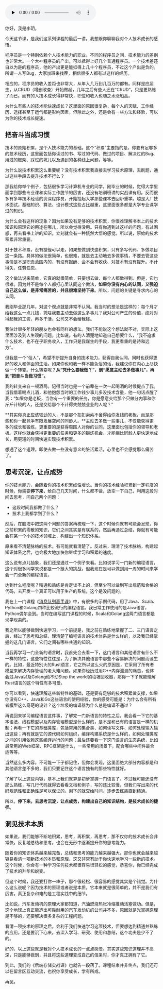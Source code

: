 <audio id="audio" title="结束语 | 把奋斗当习惯" controls="" preload="none"><source id="mp3" src="https://static001.geekbang.org/resource/audio/97/da/97e0062ec511fcff9a10ee3701088eda.mp3"></audio>

你好，我是李玥。

今天这节课，是我们这系列课程的最后一讲，我想跟你聊聊我对个人技术成长的感悟。

程序员是一个特别依赖个人技术能力的职业，不同的程序员之间，技术能力的差别也非常大。一个大神程序员的产出，可以抵得上好几个普通程序员。一个技术差还自以为是的程序员，他的产出更是能抵得上几十个程序员，不过这个产出是负的。所谓一人写Bug，大家加班来找茬，相信很多人都有过这样的经历。

相应的，程序员的收入差距也非常大，从年入几万到几百万的都有。同样是应届生，从CRUD（增删改查）开始做起，几年之后有些人还在“CRUD”，只是更熟练了而已。而有的人技术成长得非常快，职位和收入也随之水涨船高。

为什么有些人的技术能快速成长？这里面的原因很复杂，每个人的天赋、工作经历、选择甚至于运气都是影响因素。但除此之外，还是会有一些方法和经验，可以为你的技术成长提速。

## 把奋斗当成习惯

技术的原始积累，是个人技术能力的基础。这个“积累”主要指的是，你要有足够多的技术经历，这里面包括你读过的书、写过的代码、做过的项目、解决过的Bug、用过的框架、踩过的坑儿以及遇到的各种线上问题，等等。

为什么说技术积累这么重要呢？没有技术积累我直接去学习技术原理，去刷题，通过这些手段去提升技术不行么？

那我给你举个例子，包括很多学习计算机专业的同学，刚毕业的时候，觉得大学里面学到那些专业课和实际工作脱节的厉害，还没有培训班讲的实战课有用。反而很多有多年技术经验的资深程序员，开始捡起大学那些课本去回炉重学。越是大厂技术面试，基础知识、算法、设计模式这些占比越重，这里面很多都是大学专业课学过的知识。

为什么会有这样的现象？因为如果没有足够的技术积累，你很难理解书本上的技术知识和原理它的用途在哪儿，所以会觉得没用。只有你遇到过这样的问题，有过困惑，再去看书上讲的知识，立刻就会有一种恍然大悟的感觉。所以说，原始的技术积累非常重要。

对于技术积累，没有捷径可以走，如果想做到快速积累，只有多写代码、多做项目这一条路。具体的做法很简单，也很难，就是去主动地去多做事情，不要去管这些事情是不是职责范围内的、有没有报酬、会不会有收获、对技术有没有提升。不计得失，任劳任怨。

这个做法说来简单，它真的就很简单，只要想去做，每个人都做得到。但是，它也很难。因为并不是每个人都打心里认同这个做法，**如果你没有内心的认同，又强迫自己这么做，是非常痛苦的，并且很难坚持下来**。所以，问题的关键是寻求内心的认同。

我刚毕业那几年，对这个观点就是非常不认同。我当时的想法是这样的：每个月才给我这么一点儿钱，凭啥我要主动去做这么多事儿？我对公司产生的价值，绝对对得起我的工资，再多干活，公司又不会给我钱。

我估计很多年轻的朋友也会有同样的想法。我们不能说这个想法就不对，实际上这里面涉及到人生观的问题。比如说，有的人清楚地知道自己想要什么，“我不追求什么技术，也不在乎职务收入，工作只是我谋生的手段，我更看重的是诗和远方”。

但我是一个“俗人”，希望不断提升自身的技术能力，获得自我认同，同时也获得更好的收入和体面的生活。如果你也和我一样不能免俗的话，我建议你在内心上尽快做一个转变。什么转变呢？**从“凭什么要我做？”，到“愿意主动去多做事儿”，再到“把奋斗当做习惯”。**

我的转变来自一顿酒局。记得当时也是一个前辈在一次一起喝酒的时候提点了我。当我借着喝点儿酒，和他抱怨当时的工作钱少事儿多没技术含量，他一句话点醒了我：“如果你是老板，当你有一个重要的任务，你是愿意交给那个只做分内事和你斤斤计较的人，还是交给那个不计得失兢兢业业的人呢？”

**其实你真正应该较劲的人，不是那个扣扣索索不舍得给你发钱的老板，而是那些和你一起竞争有限发展空间的同龄人。**主动去多做一些事儿，不仅能获得更多的成长和锻炼，更重要的是获得周围人对你的认同，这里面也包括你的领导和老板。这样你就会获得更重要的任务和更多的锻炼机会，才能相比同龄人更快速地成长，用更短的时间快速实现技术积累。

想通了这个道理，即使去做一些没有意义的脏活累活，心里也不会感觉那么痛苦了。

## 思考沉淀，让点成势

你的技术能力，会随着你的技术积累线性增长。当你的技术经验积累到一定程度的时候，你需要**停下来**，给自己几天时间，什么都不做，放空一下自己，利用这段时间去思考，问自己两个问题：

- 这段时间我都做了什么？
- 技术上我都学到了什么？

然后，在脑海中把这两个问题的答案再梳理一下，这个时候你就有可能会发现，你之前积累的零散的知识，它们之间其实是有联系的，然后再通过总结，你就有可能会在某一个小的技术领域上，构建出一个知识体系。

原来看不清楚脉络的技术，有可能就看清楚了。反过来，理清了技术脉络，构建起知识体系之后，也会极大地加快你继续学习和积累的速度。

这么说有点儿抽象，我们还是通过一个例子来看。比如说学习一门新的编程语言，这个对很多同学来说都是一个挺大的挑战，但我现在是可以做到用一周的时间来学会一门全新的编程语言。

达到什么程度呢？精通和熟练是肯定谈不上的，但至少可以做到写出规范和合格的代码，去开发一个真正可以用于生产的系统，这个是没问题的。

我在上一门课程《[消息队列高手课](https://time.geekbang.org/column/intro/100032301)》中，有很多的示例代码，用了Java、Scala、Python和Golang四种比较流行的编程语言。我日常工作使用的是Java语言，Python偶尔会到。当时在编写这门课程的时候，Scala和Golang这两门语言都是现学现卖的。

我之所以能够做到快速学习，一个前提是，我之前在熟练地掌握了二、三门语言之后，经过了思考和总结，理清楚了编程语言的技术体系是什么样的，以及我已经掌握的这几门语言，它们之间有哪些共通的知识。

当我再学习一门全新的语言时，我首先会去看一下，这门语言和其他语言有什么不一样的特性，这些特性往往是，为了解决其他语言中那些不容易解决的问题而诞生的。比如，最近特别火的Rust语言，它之所以这么火的原因是，它采用了所有者模型来解决内存管理的老大难问题。如果你经历过用C++内存泄漏的痛苦，也体会过Java以及Golang动不动Stop the world的垃圾回收器，那你一下子就能理解Rust语言的这个特性有多可爱。

你可以看到，快速理解这些新特性的基础，还是要有足够的技术积累做支撑，如果你没有C++、Java和Go这些语言的使用经验，你的感受可能是：为什么会有所有者模型这么奇葩的设计？这个垃圾的编译器为什么总是编译不通过？

再说回来学习编程语言这件事，了解完一门新语言的特性之后，我会看一下它的基本语法、线程模型以及内存管理模型是什么样的，是不是和已有的语言是一样的机制；再看一下它的基础类库，包括常用的集合类、如何读写文件、如何处理输入输出这些；再有就是它的源代码如何组织，编译构建系统是什么样的，如何处理类库之间的引用依赖这些编译运行的问题；最后还要看一下这门语言的生态系统，比如最常用的Web框架、RPC框架是什么，一些常用的场景下，配合哪些中间件最合适等等。

当然这么多内容，不可能一下子都记住，但你会发现，这里面绝大部分内容都是和其他语言差不多的，我们只要记住这个语言独有的那些特性就好。

了解了以上这些内容，基本上我们就算是初步掌握一门语言了。不过我可能还没有那么熟练，写几行代码就得去看看文档和例子，写的还比较慢，但我们写出来的代码规范性和正确性是可以保证的。剩下的就交给时间，逐步去练熟直到精通。

所以，**停下来，去思考沉淀，让点成势，构建出自己的知识结构，是技术成长的捷径。**

## 洞见技术本质

如果说，我们能够不断地积累，思考，再积累，再思考，那不仅你的技术成长会非常快，反复地总结和思考，也会在无形中逐渐提升你的思考能力。

随着你的知识体系越来越完备，总结和思考的能力越来越强大，那你也就会越来越容易看清一项新技术的本质和原理，这又非常有助于你快速地学习一些新的技术。这个时候，你会有一种学习任何技术都很容易很轻松的感觉，恭喜你，你已经完成了技术的升华和蜕变。

但这个时候，我还要打你一棒子，那个很轻松、很容易的感觉其实是个错觉。为什么这么说呢？因为技术的原理或者说是本质，它本来就是很简单的，并不是我们有厉害。真正复杂和难的是工程实践中的细节。

比如说，汽车发动机的原理大家都知道，汽油燃烧热胀冷缩推动活塞做功。但是，这个地球上真正能造出可靠耐用的汽车发动机的公司并不多，原因就是光掌握原理是不够的，还要解决很多复杂的工程问题。

看清一项技术的原理之后，会利于我们快速学习这项技术，但要想达到精通并熟练的应用，还是要沉下心来，去深入学习、研究、使用和总结，这个功夫是少不了的。

好的，以上这些就是我对个人技术成长的一点点感悟。其实这些知识道理并不高深，只是能够做到，并且将这些道理变成自己的信条时，你才真正拥有了它。

到此，我们的《后端存储实战课》也就告一段落了。课程结束并非终点，我们还可以在留言区互动交流，也祝你享受成长，学有所成。

再见。

